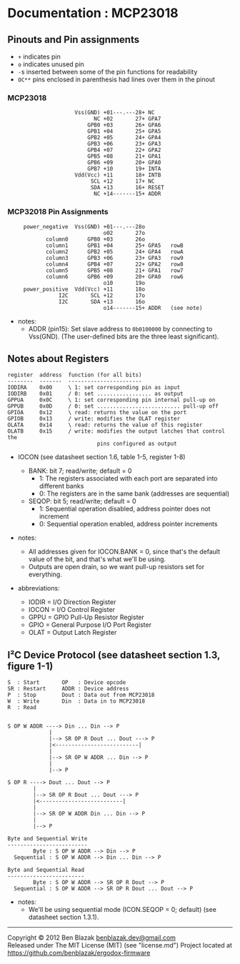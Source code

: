 # Documentation : MCP23018

## Pinouts and Pin assignments

* `+` indicates pin
* `o` indicates unused pin
* `-`s inserted between some of the pin functions for readability
* `OC**` pins enclosed in parenthesis had lines over them in the pinout

### MCP23018
                         Vss(GND) +01---.---28+ NC
                               NC +02       27+ GPA7
                             GPB0 +03       26+ GPA6
                             GPB1 +04       25+ GPA5
                             GPB2 +05       24+ GPA4
                             GPB3 +06       23+ GPA3
                             GPB4 +07       22+ GPA2
                             GPB5 +08       21+ GPA1
                             GPB6 +09       20+ GPA0
                             GPB7 +10       19+ INTA
                         Vdd(Vcc) +11       18+ INTB
                              SCL +12       17+ NC
                              SDA +13       16+ RESET
                               NC +14-------15+ ADDR

### MCP32018 Pin Assignments

         power_negative  Vss(GND) +01---.---28o
                                  o02       27o
                column0      GPB0 +03       26o
                column1      GPB1 +04       25+ GPA5   rowB
                column2      GPB2 +05       24+ GPA4   rowA
                column3      GPB3 +06       23+ GPA3   row9
                column4      GPB4 +07       22+ GPA2   row8
                column5      GPB5 +08       21+ GPA1   row7
                column6      GPB6 +09       20+ GPA0   row6
                                  o10       19o
         power_positive  Vdd(Vcc) +11       18o
                    I2C       SCL +12       17o
                    I2C       SDA +13       16o
                                  o14-------15+ ADDR   (see note)

* notes:
  * ADDR (pin15): Set slave address to `0b0100000` by connecting to Vss(GND).
    (The user-defined bits are the three least significant).

## Notes about Registers

    register  address  function (for all bits)
    --------  -------  -----------------------
    IODIRA    0x00     \ 1: set corresponding pin as input
    IODIRB    0x01     / 0: set ................. as output
    GPPUA     0x0C     \ 1: set corresponding pin internal pull-up on
    GPPUB     0x0D     / 0: set .......................... pull-up off
    GPIOA     0x12     \ read: returns the value on the port
    GPIOB     0x13     / write: modifies the OLAT register
    OLATA     0x14     \ read: returns the value of this register
    OLATB     0x15     / write: modifies the output latches that control the
                                pins configured as output

* IOCON (see datasheet section 1.6, table 1-5, register 1-8)
  * BANK: bit 7; read/write; default = 0
    * 1: The registers associated with each port are separated into different
      banks
    * 0: The registers are in the same bank (addresses are sequential)
  * SEQOP: bit 5; read/write; default = 0
    * 1: Sequential operation disabled, address pointer does not increment
    * 0: Sequential operation enabled, address pointer increments

* notes:
  * All addresses given for IOCON.BANK = 0, since that's the default value of
    the bit, and that's what we'll be using.
  * Outputs are open drain, so we want pull-up resistors set for everything.

* abbreviations:
  * IODIR = I/O Direction Register
  * IOCON = I/O Control Register
  * GPPU = GPIO Pull-Up Resistor Register
  * GPIO = General Purpose I/O Port Register
  * OLAT = Output Latch Register

## I&sup2;C Device Protocol (see datasheet section 1.3, figure 1-1)

    S  : Start       OP   : Device opcode
    SR : Restart     ADDR : Device address
    P  : Stop        Dout : Data out from MCP23018
    W  : Write       Din  : Data in to MCP23018
    R  : Read


    S OP W ADDR ----> Din ... Din --> P
                 |
                 |--> SR OP R Dout ... Dout ---> P
                 |<--------------------------|
                 |
                 |--> SR OP W ADDR ... Din --> P
                 |
                 |--> P

    S OP R ----> Dout ... Dout --> P
            |
            |--> SR OP R Dout ... Dout ---> P
            |<--------------------------|
            |
            |--> SR OP W ADDR Din ... Din --> P
            |
            |--> P

    Byte and Sequential Write
    -------------------------
            Byte : S OP W ADDR --> Din --> P
      Sequential : S OP W ADDR --> Din ... Din --> P

    Byte and Sequential Read
    ------------------------
            Byte : S OP W ADDR --> SR OP R Dout --> P
      Sequential : S OP W ADDR --> SR OP R Dout ... Dout --> P

* notes:
  * We'll be using sequential mode (ICON.SEQOP = 0; default) (see datasheet
    section 1.3.1).

-------------------------------------------------------------------------------

Copyright &copy; 2012 Ben Blazak <benblazak.dev@gmail.com>  
Released under The MIT License (MIT) (see "license.md")
Project located at <https://github.com/benblazak/ergodox-firmware>

